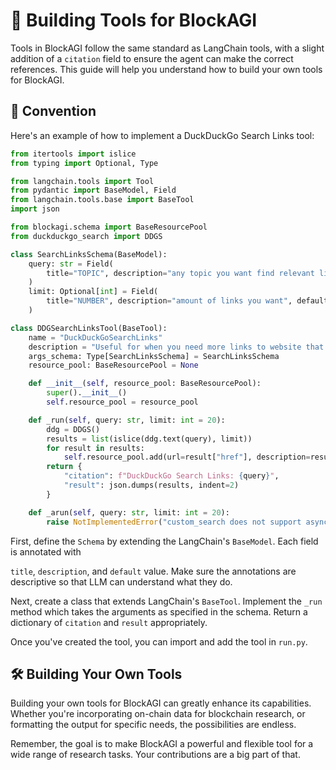 # 🔧 Building Tools for BlockAGI

Tools in BlockAGI follow the same standard as LangChain tools, with a slight addition of a `citation` field to ensure the agent can make the correct references. This guide will help you understand how to build your own tools for BlockAGI.

## 📝 Convention

Here's an example of how to implement a DuckDuckGo Search Links tool:

```python
from itertools import islice
from typing import Optional, Type

from langchain.tools import Tool
from pydantic import BaseModel, Field
from langchain.tools.base import BaseTool
import json

from blockagi.schema import BaseResourcePool
from duckduckgo_search import DDGS

class SearchLinksSchema(BaseModel):
    query: str = Field(
        title="TOPIC", description="any topic you want find relevant links."
    )
    limit: Optional[int] = Field(
        title="NUMBER", description="amount of links you want", default=20
    )

class DDGSearchLinksTool(BaseTool):
    name = "DuckDuckGoSearchLinks"
    description = "Useful for when you need more links to website that points to information about a TOPIC over the internet using DuckDuckGo."
    args_schema: Type[SearchLinksSchema] = SearchLinksSchema
    resource_pool: BaseResourcePool = None

    def __init__(self, resource_pool: BaseResourcePool):
        super().__init__()
        self.resource_pool = resource_pool

    def _run(self, query: str, limit: int = 20):
        ddg = DDGS()
        results = list(islice(ddg.text(query), limit))
        for result in results:
            self.resource_pool.add(url=result["href"], description=result["title"], content=None)
        return {
            "citation": f"DuckDuckGo Search Links: {query}",
            "result": json.dumps(results, indent=2)
        }

    def _arun(self, query: str, limit: int = 20):
        raise NotImplementedError("custom_search does not support async")
```

First, define the `Schema` by extending the LangChain's `BaseModel`. Each field is annotated with

`title`, `description`, and `default` value. Make sure the annotations are descriptive so that LLM can understand what they do.

Next, create a class that extends LangChain's `BaseTool`. Implement the `_run` method which takes the arguments as specified in the schema. Return a dictionary of `citation` and `result` appropriately.

Once you've created the tool, you can import and add the tool in `run.py`.

## 🛠️ Building Your Own Tools

Building your own tools for BlockAGI can greatly enhance its capabilities. Whether you're incorporating on-chain data for blockchain research, or formatting the output for specific needs, the possibilities are endless.

Remember, the goal is to make BlockAGI a powerful and flexible tool for a wide range of research tasks. Your contributions are a big part of that.
